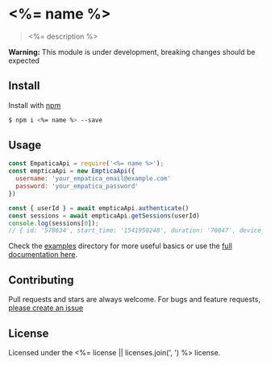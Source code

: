 # <%= name %>

> <%= description %>

**Warning:** This module is under development, breaking changes should be expected

## Install

Install with [npm](https://www.npmjs.com/)

```sh
$ npm i <%= name %> --save
```

## Usage

```js
const EmpaticaApi = require('<%= name %>');
const empticaApi = new EmpticaApi({
  username: 'your_empatica_email@example.com'
  password: 'your_empatica_password'
})

const { userId } = await empticaApi.authenticate()
const sessions = await empticaApi.getSessions(userId)
console.log(sessions[0]);
// { id: '578634', start_time: '1541950248', duration: '70847', device_id: 'c004bc', label: '2588', device: 'E4 2.2', status: '0', exit_code: '0' }
```

Check the [examples](examples) directory for more useful basics or use the [full documentation here](docs.md).

## Contributing
Pull requests and stars are always welcome. For bugs and feature requests, [please create an issue](<%= bugs.url %>)

## License
Licensed under the <%= license || licenses.join(', ') %> license.
